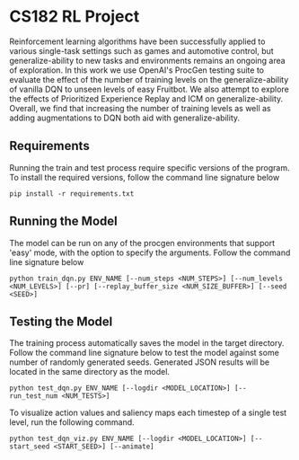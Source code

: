 # CS182 RL Project

Reinforcement learning algorithms have been successfully applied to various single-task settings such as games and automotive control, but generalize-ability to new tasks and environments remains an ongoing area of exploration. In this work we use OpenAI's ProcGen testing suite to evaluate the effect of the number of training levels on the generalize-ability of vanilla DQN to unseen levels of easy Fruitbot. We also attempt to explore the effects of Prioritized Experience Replay and ICM on generalize-ability. Overall, we find that increasing the number of training levels as well as adding augmentations to DQN both aid with generalize-ability.

## Requirements

Running the train and test process require specific versions of the program. To install the required versions, follow the command line signature below

```
pip install -r requirements.txt
```

## Running the Model

The model can be run on any of the procgen environments that support 'easy' mode, with the option to specify the arguments. Follow the command line signature below

```
python train_dqn.py ENV_NAME [--num_steps <NUM_STEPS>] [--num_levels <NUM_LEVELS>] [--pr] [--replay_buffer_size <NUM_SIZE_BUFFER>] [--seed <SEED>]
```

## Testing the Model

The training process automatically saves the model in the target directory. Follow the command line signature below to test the model against some number of randomly generated seeds. Generated JSON results will be located in the same directory as the model.

```
python test_dqn.py ENV_NAME [--logdir <MODEL_LOCATION>] [--run_test_num <NUM_TESTS>]
```

To visualize action values and saliency maps each timestep of a single test level, run the following command.

```
python test_dqn_viz.py ENV_NAME [--logdir <MODEL_LOCATION>] [--start_seed <START_SEED>] [--animate]
```
